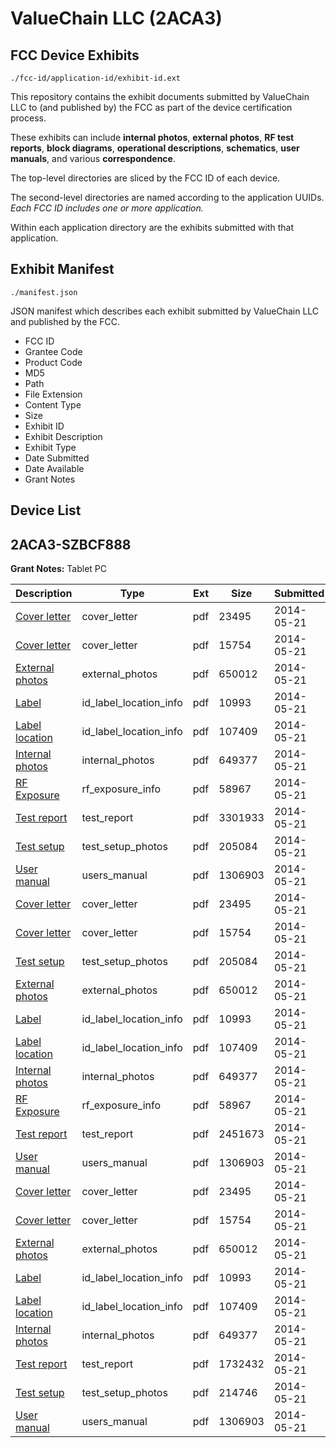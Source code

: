 # ValueChain LLC (2ACA3)
## FCC Device Exhibits

```
./fcc-id/application-id/exhibit-id.ext
```

This repository contains the exhibit documents submitted by ValueChain LLC to (and published by) the FCC as part of the device certification process.

These exhibits can include **internal photos**, **external photos**, **RF test reports**, **block diagrams**, **operational descriptions**, **schematics**, **user manuals**, and various **correspondence**.

The top-level directories are sliced by the FCC ID of each device.

The second-level directories are named according to the application UUIDs. *Each FCC ID includes one or more application.*

Within each application directory are the exhibits submitted with that application. 

## Exhibit Manifest

```
./manifest.json
```

JSON manifest which describes each exhibit submitted by ValueChain LLC and published by the FCC.

- FCC ID
- Grantee Code
- Product Code
- MD5
- Path
- File Extension
- Content Type
- Size
- Exhibit ID
- Exhibit Description
- Exhibit Type
- Date Submitted
- Date Available
- Grant Notes

## Device List
## 2ACA3-SZBCF888
**Grant Notes:** Tablet PC

| Description | Type | Ext | Size | Submitted | Available |
| ----------- | ---- | --- | ---- | --------- | --------- |
| [Cover letter](2ACA3-SZBCF888/796b67fd01f383015cc6db9d97c0606d/2273364.pdf) | cover_letter | pdf | 23495 | 2014-05-21 | 2014-05-21 |
| [Cover letter](2ACA3-SZBCF888/796b67fd01f383015cc6db9d97c0606d/2273365.pdf) | cover_letter | pdf | 15754 | 2014-05-21 | 2014-05-21 |
| [External photos](2ACA3-SZBCF888/796b67fd01f383015cc6db9d97c0606d/2273366.pdf) | external_photos | pdf | 650012 | 2014-05-21 | 2014-05-21 |
| [Label](2ACA3-SZBCF888/796b67fd01f383015cc6db9d97c0606d/2273367.pdf) | id_label_location_info | pdf | 10993 | 2014-05-21 | 2014-05-21 |
| [Label location](2ACA3-SZBCF888/796b67fd01f383015cc6db9d97c0606d/2273368.pdf) | id_label_location_info | pdf | 107409 | 2014-05-21 | 2014-05-21 |
| [Internal photos](2ACA3-SZBCF888/796b67fd01f383015cc6db9d97c0606d/2273369.pdf) | internal_photos | pdf | 649377 | 2014-05-21 | 2014-05-21 |
| [RF Exposure](2ACA3-SZBCF888/796b67fd01f383015cc6db9d97c0606d/2273371.pdf) | rf_exposure_info | pdf | 58967 | 2014-05-21 | 2014-05-21 |
| [Test report](2ACA3-SZBCF888/796b67fd01f383015cc6db9d97c0606d/2273373.pdf) | test_report | pdf | 3301933 | 2014-05-21 | 2014-05-21 |
| [Test setup](2ACA3-SZBCF888/796b67fd01f383015cc6db9d97c0606d/2273374.pdf) | test_setup_photos | pdf | 205084 | 2014-05-21 | 2014-05-21 |
| [User manual](2ACA3-SZBCF888/796b67fd01f383015cc6db9d97c0606d/2273375.pdf) | users_manual | pdf | 1306903 | 2014-05-21 | 2014-05-21 |
| [Cover letter](2ACA3-SZBCF888/dc2025fa2a929756f8d1b4dfa7750ef9/2273364.pdf) | cover_letter | pdf | 23495 | 2014-05-21 | 2014-05-21 |
| [Cover letter](2ACA3-SZBCF888/dc2025fa2a929756f8d1b4dfa7750ef9/2273365.pdf) | cover_letter | pdf | 15754 | 2014-05-21 | 2014-05-21 |
| [Test setup](2ACA3-SZBCF888/dc2025fa2a929756f8d1b4dfa7750ef9/2273374.pdf) | test_setup_photos | pdf | 205084 | 2014-05-21 | 2014-05-21 |
| [External photos](2ACA3-SZBCF888/dc2025fa2a929756f8d1b4dfa7750ef9/2273366.pdf) | external_photos | pdf | 650012 | 2014-05-21 | 2014-05-21 |
| [Label](2ACA3-SZBCF888/dc2025fa2a929756f8d1b4dfa7750ef9/2273367.pdf) | id_label_location_info | pdf | 10993 | 2014-05-21 | 2014-05-21 |
| [Label location](2ACA3-SZBCF888/dc2025fa2a929756f8d1b4dfa7750ef9/2273368.pdf) | id_label_location_info | pdf | 107409 | 2014-05-21 | 2014-05-21 |
| [Internal photos](2ACA3-SZBCF888/dc2025fa2a929756f8d1b4dfa7750ef9/2273369.pdf) | internal_photos | pdf | 649377 | 2014-05-21 | 2014-05-21 |
| [RF Exposure](2ACA3-SZBCF888/dc2025fa2a929756f8d1b4dfa7750ef9/2273371.pdf) | rf_exposure_info | pdf | 58967 | 2014-05-21 | 2014-05-21 |
| [Test report](2ACA3-SZBCF888/dc2025fa2a929756f8d1b4dfa7750ef9/2273386.pdf) | test_report | pdf | 2451673 | 2014-05-21 | 2014-05-21 |
| [User manual](2ACA3-SZBCF888/dc2025fa2a929756f8d1b4dfa7750ef9/2273375.pdf) | users_manual | pdf | 1306903 | 2014-05-21 | 2014-05-21 |
| [Cover letter](2ACA3-SZBCF888/a904855fbe25a043a536015b37443045/2273364.pdf) | cover_letter | pdf | 23495 | 2014-05-21 | 2014-05-21 |
| [Cover letter](2ACA3-SZBCF888/a904855fbe25a043a536015b37443045/2273365.pdf) | cover_letter | pdf | 15754 | 2014-05-21 | 2014-05-21 |
| [External photos](2ACA3-SZBCF888/a904855fbe25a043a536015b37443045/2273366.pdf) | external_photos | pdf | 650012 | 2014-05-21 | 2014-05-21 |
| [Label](2ACA3-SZBCF888/a904855fbe25a043a536015b37443045/2273367.pdf) | id_label_location_info | pdf | 10993 | 2014-05-21 | 2014-05-21 |
| [Label location](2ACA3-SZBCF888/a904855fbe25a043a536015b37443045/2273368.pdf) | id_label_location_info | pdf | 107409 | 2014-05-21 | 2014-05-21 |
| [Internal photos](2ACA3-SZBCF888/a904855fbe25a043a536015b37443045/2273369.pdf) | internal_photos | pdf | 649377 | 2014-05-21 | 2014-05-21 |
| [Test report](2ACA3-SZBCF888/a904855fbe25a043a536015b37443045/2273398.pdf) | test_report | pdf | 1732432 | 2014-05-21 | 2014-05-21 |
| [Test setup](2ACA3-SZBCF888/a904855fbe25a043a536015b37443045/2273399.pdf) | test_setup_photos | pdf | 214746 | 2014-05-21 | 2014-05-21 |
| [User manual](2ACA3-SZBCF888/a904855fbe25a043a536015b37443045/2273375.pdf) | users_manual | pdf | 1306903 | 2014-05-21 | 2014-05-21 |
